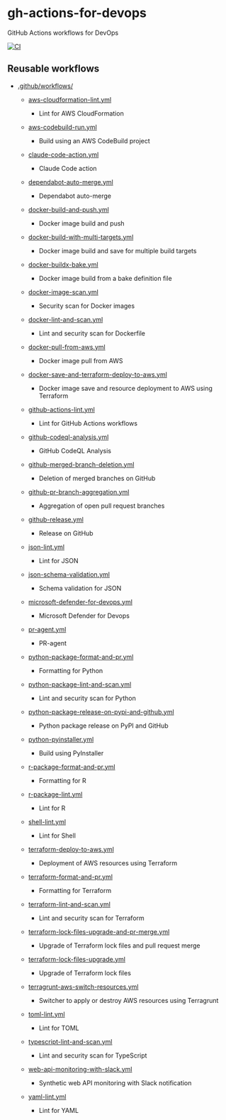 gh-actions-for-devops
=====================

GitHub Actions workflows for DevOps

[![CI](https://github.com/dceoy/gh-actions-for-devops/actions/workflows/ci.yml/badge.svg)](https://github.com/dceoy/gh-actions-for-devops/actions/workflows/ci.yml)

Reusable workflows
------------------

- [.github/workflows/](.github/workflows/)

  - [aws-cloudformation-lint.yml](.github/workflows/aws-cloudformation-lint.yml)
    - Lint for AWS CloudFormation

  - [aws-codebuild-run.yml](.github/workflows/aws-codebuild-run.yml)
    - Build using an AWS CodeBuild project

  - [claude-code-action.yml](.github/workflows/claude-code-action.yml)
    - Claude Code action

  - [dependabot-auto-merge.yml](.github/workflows/dependabot-auto-merge.yml)
    - Dependabot auto-merge

  - [docker-build-and-push.yml](.github/workflows/docker-build-and-push.yml)
    - Docker image build and push

  - [docker-build-with-multi-targets.yml](.github/workflows/docker-build-with-multi-targets.yml)
    - Docker image build and save for multiple build targets

  - [docker-buildx-bake.yml](.github/workflows/docker-buildx-bake.yml)
    - Docker image build from a bake definition file

  - [docker-image-scan.yml](.github/workflows/docker-image-scan.yml)
    - Security scan for Docker images

  - [docker-lint-and-scan.yml](.github/workflows/docker-lint-and-scan.yml)
    - Lint and security scan for Dockerfile

  - [docker-pull-from-aws.yml](.github/workflows/docker-pull-from-aws.yml)
    - Docker image pull from AWS

  - [docker-save-and-terraform-deploy-to-aws.yml](.github/workflows/docker-save-and-terraform-deploy-to-aws.yml)
    - Docker image save and resource deployment to AWS using Terraform

  - [github-actions-lint.yml](.github/workflows/github-actions-lint.yml)
    - Lint for GitHub Actions workflows

  - [github-codeql-analysis.yml](.github/workflows/github-codeql-analysis.yml)
    - GitHub CodeQL Analysis

  - [github-merged-branch-deletion.yml](.github/workflows/github-merged-branch-deletion.yml)
    - Deletion of merged branches on GitHub

  - [github-pr-branch-aggregation.yml](.github/workflows/github-pr-branch-aggregation.yml)
    - Aggregation of open pull request branches

  - [github-release.yml](.github/workflows/github-release.yml)
    - Release on GitHub

  - [json-lint.yml](.github/workflows/json-lint.yml)
    - Lint for JSON

  - [json-schema-validation.yml](.github/workflows/json-schema-validation.yml)
    - Schema validation for JSON

  - [microsoft-defender-for-devops.yml](.github/workflows/microsoft-defender-for-devops.yml)
    - Microsoft Defender for Devops

  - [pr-agent.yml](.github/workflows/pr-agent.yml)
    - PR-agent

  - [python-package-format-and-pr.yml](.github/workflows/python-package-format-and-pr.yml)
    - Formatting for Python

  - [python-package-lint-and-scan.yml](.github/workflows/python-package-lint-and-scan.yml)
    - Lint and security scan for Python

  - [python-package-release-on-pypi-and-github.yml](.github/workflows/python-package-release-on-pypi-and-github.yml)
    - Python package release on PyPI and GitHub

  - [python-pyinstaller.yml](.github/workflows/python-pyinstaller.yml)
    - Build using PyInstaller

  - [r-package-format-and-pr.yml](.github/workflows/r-package-format-and-pr.yml)
    - Formatting for R

  - [r-package-lint.yml](.github/workflows/r-package-lint.yml)
    - Lint for R

  - [shell-lint.yml](.github/workflows/shell-lint.yml)
    - Lint for Shell

  - [terraform-deploy-to-aws.yml](.github/workflows/terraform-deploy-to-aws.yml)
    - Deployment of AWS resources using Terraform

  - [terraform-format-and-pr.yml](.github/workflows/terraform-format-and-pr.yml)
    - Formatting for Terraform

  - [terraform-lint-and-scan.yml](.github/workflows/terraform-lint-and-scan.yml)
    - Lint and security scan for Terraform

  - [terraform-lock-files-upgrade-and-pr-merge.yml](.github/workflows/terraform-lock-files-upgrade-and-pr-merge.yml)
    - Upgrade of Terraform lock files and pull request merge

  - [terraform-lock-files-upgrade.yml](.github/workflows/terraform-lock-files-upgrade.yml)
    - Upgrade of Terraform lock files

  - [terragrunt-aws-switch-resources.yml](.github/workflows/terragrunt-aws-switch-resources.yml)
    - Switcher to apply or destroy AWS resources using Terragrunt

  - [toml-lint.yml](.github/workflows/toml-lint.yml)
    - Lint for TOML

  - [typescript-lint-and-scan.yml](.github/workflows/typescript-lint-and-scan.yml)
    - Lint and security scan for TypeScript

  - [web-api-monitoring-with-slack.yml](.github/workflows/web-api-monitoring-with-slack.yml)
    - Synthetic web API monitoring with Slack notification

  - [yaml-lint.yml](.github/workflows/yaml-lint.yml)
    - Lint for YAML
